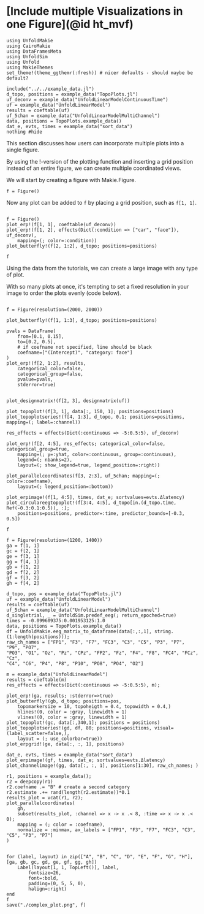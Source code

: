 # [Include multiple Visualizations in one Figure](@id ht_mvf)

```@example main
using UnfoldMakie
using CairoMakie
using DataFramesMeta
using UnfoldSim
using Unfold
using MakieThemes
set_theme!(theme_ggthemr(:fresh)) # nicer defaults - should maybe be default?

```
```@example main
include("../../example_data.jl")
d_topo, positions = example_data("TopoPlots.jl")
uf_deconv = example_data("UnfoldLinearModelContinuousTime")
uf = example_data("UnfoldLinearModel")
results = coeftable(uf)
uf_5chan = example_data("UnfoldLinearModelMultiChannel")
data, positions = TopoPlots.example_data()
dat_e, evts, times = example_data("sort_data")    
nothing #hide
```
This section discusses how users can incorporate multiple plots into a single figure.

By using the !-version of the plotting function and inserting a grid position instead of an entire figure, we can create multiple coordinated views.

We will start by creating a figure with Makie.Figure. 

`f = Figure()`

Now any plot can be added to `f` by placing a grid position, such as `f[1, 1]`.

```@example main

f = Figure()
plot_erp!(f[1, 1], coeftable(uf_deconv))
plot_erp!(f[1, 2], effects(Dict(:condition => ["car", "face"]), uf_deconv), 
    mapping=(; color=:condition))
plot_butterfly!(f[2, 1:2], d_topo; positions=positions)

f
```

Using the data from the tutorials, we can create a large image with any type of plot.

With so many plots at once, it's tempting to set a fixed resolution in your image to order the plots evenly (code below).

```@example main

f = Figure(resolution=(2000, 2000))

plot_butterfly!(f[1, 1:3], d_topo; positions=positions)

pvals = DataFrame(
    from=[0.1, 0.15],
    to=[0.2, 0.5],
    # if coefname not specified, line should be black
    coefname=["(Intercept)", "category: face"]
)
plot_erp!(f[2, 1:2], results, 
    categorical_color=false,
    categorical_group=false,
    pvalue=pvals,
    stderror=true)


plot_designmatrix!(f[2, 3], designmatrix(uf))

plot_topoplot!(f[3, 1], data[:, 150, 1]; positions=positions)
plot_topoplotseries!(f[4, 1:3], d_topo, 0.1; positions=positions, mapping=(; label=:channel))

res_effects = effects(Dict(:continuous => -5:0.5:5), uf_deconv)

plot_erp!(f[2, 4:5], res_effects; categorical_color=false, categorical_group=true,
    mapping=(; y=:yhat, color=:continuous, group=:continuous),
    legend=(; nbanks=2),
    layout=(; show_legend=true, legend_position=:right))

plot_parallelcoordinates(f[3, 2:3], uf_5chan; mapping=(; color=:coefname), 
    layout=(; legend_position=:bottom))

plot_erpimage!(f[1, 4:5], times, dat_e; sortvalues=evts.Δlatency)
plot_circulareegtopoplot!(f[3:4, 4:5], d_topo[in.(d_topo.time, Ref(-0.3:0.1:0.5)), :];
    positions=positions, predictor=:time, predictor_bounds=[-0.3, 0.5])

f
```

```@example main
f = Figure(resolution=(1200, 1400))
ga = f[1, 1]
gc = f[2, 1]
ge = f[3, 1]
gg = f[4, 1]
gb = f[1, 2]
gd = f[2, 2]
gf = f[3, 2]
gh = f[4, 2]

d_topo, pos = example_data("TopoPlots.jl")
uf = example_data("UnfoldLinearModel")
results = coeftable(uf)
uf_5chan = example_data("UnfoldLinearModelMultiChannel")
d_singletrial, _ = UnfoldSim.predef_eeg(; return_epoched=true)
times = -0.099609375:0.001953125:1.0
data, positions = TopoPlots.example_data()
df = UnfoldMakie.eeg_matrix_to_dataframe(data[:,:,1], string.(1:length(positions)));
raw_ch_names = ["FP1", "F3", "F7", "FC3", "C3", "C5", "P3", "P7", "P9", "PO7", 
"PO3", "O1", "Oz", "Pz", "CPz", "FP2", "Fz", "F4", "F8", "FC4", "FCz", "Cz", 
"C4", "C6", "P4", "P8", "P10", "PO8", "PO4", "O2"]

m = example_data("UnfoldLinearModel")
results = coeftable(m)
res_effects = effects(Dict(:continuous => -5:0.5:5), m);

plot_erp!(ga, results; :stderror=>true)
plot_butterfly!(gb, d_topo; positions=pos, 
    topomarkersize = 10, topoheigth = 0.4, topowidth = 0.4,)
    hlines!(0, color = :gray, linewidth = 1)
    vlines!(0, color = :gray, linewidth = 1)
plot_topoplot!(gc, data[:,340,1]; positions = positions)
plot_topoplotseries!(gd, df, 80; positions=positions, visual=(label_scatter=false,), 
    layout = (; use_colorbar=true))
plot_erpgrid!(ge, data[:, :, 1], positions)

dat_e, evts, times = example_data("sort_data")
plot_erpimage!(gf, times, dat_e; sortvalues=evts.Δlatency)
plot_channelimage!(gg, data[:, :, 1], positions[1:30], raw_ch_names; )

r1, positions = example_data();
r2 = deepcopy(r1)
r2.coefname .= "B" # create a second category
r2.estimate .+= rand(length(r2.estimate))*0.1
results_plot = vcat(r1, r2);
plot_parallelcoordinates(
    gh,
    subset(results_plot, :channel => x -> x .< 8, :time => x -> x .< 0);
    mapping = (; color = :coefname),    
    normalize = :minmax, ax_labels = ["FP1", "F3", "F7", "FC3", "C3", "C5", "P3", "P7"]
)


for (label, layout) in zip(["A", "B", "C", "D", "E", "F", "G", "H"], [ga, gb, gc, gd, ge, gf, gg, gh])
    Label(layout[1, 1, TopLeft()], label,
        fontsize=26,
        font=:bold,
        padding=(0, 5, 5, 0),
        halign=:right)
end
f
save("./complex_plot.png", f)
```